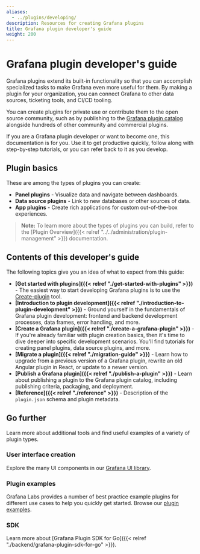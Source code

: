 ```yaml
---
aliases:
  - ../plugins/developing/
description: Resources for creating Grafana plugins
title: Grafana plugin developer's guide
weight: 200
---
```


# Grafana plugin developer's guide

Grafana plugins extend its built-in functionality so that you can accomplish specialized tasks to make Grafana even more useful for them. By making a plugin for your organization, you can connect Grafana to other data sources, ticketing tools, and CI/CD tooling.

You can create plugins for private use or contribute them to the open source community, such as by publishing to the [Grafana plugin catalog](/grafana/plugins/) alongside hundreds of other community and commercial plugins.

If you are a Grafana plugin developer or want to become one, this documentation is for you. Use it to get productive quickly, follow along with step-by-step tutorials, or you can refer back to it as you develop.

## Plugin basics

These are among the types of plugins you can create:

- **Panel plugins** - Visualize data and navigate between dashboards.
- **Data source plugins** - Link to new databases or other sources of data.
- **App plugins** - Create rich applications for custom out-of-the-box experiences.

> **Note:** To learn more about the types of plugins you can build, refer to the [Plugin Overview]({{< relref "../../administration/plugin-management" >}}) documentation.

## Contents of this developer's guide

The following topics give you an idea of what to expect from this guide:

- **[Get started with plugins]({{< relref "./get-started-with-plugins" >}})** - The easiest way to start developing Grafana plugins is to use the [Create-plugin](https://www.npmjs.com/package/@grafana/create-plugin) tool.
- **[Introduction to plugin development]({{< relref "./introduction-to-plugin-development" >}})** - Ground yourself in the fundamentals of Grafana plugin development: frontend and backend development processes, data frames, error handling, and more.
- **[Create a Grafana plugin]({{< relref "./create-a-grafana-plugin" >}})** - If you're already familiar with plugin creation basics, then it's time to dive deeper into specific development scenarios. You'll find tutorials for creating panel plugins, data source plugins, and more.
- **[Migrate a plugin]({{< relref "./migration-guide" >}})** - Learn how to upgrade from a previous version of a Grafana plugin, rewrite an old Angular plugin in React, or update to a newer version.
- **[Publish a Grafana plugin]({{< relref "./publish-a-plugin" >}})** - Learn about publishing a plugin to the Grafana plugin catalog, including publishing criteria, packaging, and deployment.
- **[Reference]({{< relref "./reference" >}})** - Description of the `plugin.json` schema and plugin metadata.

## Go further

Learn more about additional tools and find useful examples of a variety of plugin types.

### User interface creation

Explore the many UI components in our [Grafana UI library](https://developers.grafana.com/ui).

### Plugin examples

Grafana Labs provides a number of best practice example plugins for different use cases to help you quickly get started. Browse our [plugin examples](https://github.com/grafana/grafana-plugin-examples).

### SDK

Learn more about [Grafana Plugin SDK for Go]({{< relref "./backend/grafana-plugin-sdk-for-go" >}}).
